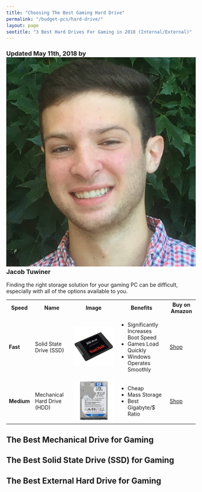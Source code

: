 ```yaml
---
title: "Choosing The Best Gaming Hard Drive"
permalink: "/budget-pcs/hard-drive/"
layout: page
seotitle: "3 Best Hard Drives For Gaming in 2018 (Internal/External)" 
---
```

<h3 class="page-subtitle">
	Updated May 11th, 2018 by 
	<a href="/about/"><img src="/img/profile/close.jpg" class="circle" alt="Headshot"></a>
	Jacob Tuwiner
</h3>

Finding the right storage solution for your gaming PC can be difficult, especially with all of the options available to you. 

<div id="overview">
<table class="basic-table table-colorful" align="center">
	<tr>
		<th>Speed</th>
		<th>Name</th>
		<th>Image</th>
		<th>Benefits</th>
		<th>Buy on Amazon</th>
	</tr>
	<tr>
		<td><b>Fast</b></td>
		<td>Solid State Drive (SSD)</td>
		<td><a target="_blank" href=""><img class="table-image" src="/img/hdd/ssd-plus.png" /></a></td>
		<td class="components">
			<ul>
			<li>Significantly Increases Boot Speed</li>
			<li>Games Load Quickly</li>
			<li>Windows Operates Smoothly</li>
			</ul>
		</td>
		<td><a target="_blank" class="big-buton" href="">Shop</a></td>
	</tr>
	<tr>
		<td><b>Medium</b></td>
		<td>Mechanical Hard Drive (HDD)</td>
		<td><a target="_blank" href=""><img class="table-image" src="/img/hdd/1tb.png" /></a></td>
		<td class="components">
			<ul>
				<li>Cheap</li>
				<li>Mass Storage</li>
				<li>Best Gigabyte/$ Ratio</li>
			</ul>
		</td>
		<td><a target="_blank" class="big-button" href="">Shop</a></td>
	</tr>
</table>
</div>

## The Best Mechanical Drive for Gaming 

## The Best Solid State Drive (SSD) for Gaming 

## The Best External Hard Drive for Gaming 